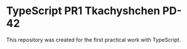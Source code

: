 # TypeScript PR1 Tkachyshchen PD-42
This repository was created for the first practical work with TypeScript.
